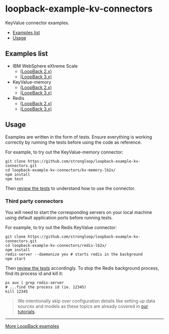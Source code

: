 # loopback-example-kv-connectors

KeyValue connector examples.

- [Examples list](https://github.com/strongloop/loopback-example-kv-connectors#examples-list)
- [Usage](https://github.com/strongloop/loopback-example-kv-connectors#usage)

## Examples list

- IBM WebSphere eXtreme Scale
  - [(LoopBack 2.x)](extreme-scale.lb2x/test)
  - [(LoopBack 3.x)](extreme-scale.lb3x/test)
- KeyValue-memory
  - [(LoopBack 2.x)](kv-memory.lb2x/test)
  - [(LoopBack 3.x)](kv-memory.lb3x/test)
- Redis
  - [(LoopBack 2.x)](redis.lb2x/test)
  - [(LoopBack 3.x)](redis.lb3x/test)

## Usage

Examples are written in the form of tests. Ensure everything is working
correctly by running the tests before using the code as reference.

For example, to try out the KeyValue-memory connector:

```shell
git clone https://github.com/strongloop/loopback-example-kv-connectors.git
cd loopback-example-kv-connectors/kv-memory-lb2x/
npm install
npm test
```

Then [review the tests](kv-memory-lb2x/test) to understand how to use the
connector.

### Third party connectors

You will need to start the corresponding servers on your local machine using
default application ports before running tests.

For example, to try out the Redis KeyValue connector:

```shell
git clone https://github.com/strongloop/loopback-example-kv-connectors.git
cd loopback-example-kv-connectors/redis-lb2x/
npm install
redis-server --daemonize yes # starts redis in the background
npm start
```

Then [review the tests](redis-lb2x/test) accordingly. To stop the Redis
background process, find its process id and kill it:

```shell
ps aux | grep redis-server
# ...find the process id (ie. 12345)
kill 12345
```

> We intentionally skip over configuration details like setting up data sources
> and models as these topics are already covered in [our tutorials](http://github.com/strongloop/loopback-example#tutorials).

---

[More LoopBack examples](https://github.com/strongloop/loopback-example)
